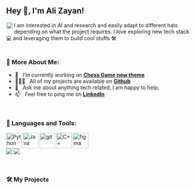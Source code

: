 ## Hey 👋, I'm Ali Zayan!
<a href='https://www.linkedin.com/in/ali-zayan-b98239264'><img align='left' alt="linkedin" src="https://raw.githubusercontent.com/rahul-jha98/rahul-jha98/561d474902b59c7429ec22bb73e225696c27b202/assets/linkedin.svg" height='18px'/></a>

I am interested in AI and research and easily adapt to different hats depending on what the project requires. I love exploring new tech stack 💻 and leveraging them to build cool stuffs 🛠️. 
<br/>
<br/>
  
### 🧐 More About Me:

- 🔭 &nbsp; I’m currently working on [**Chess Game new theme**](https://github.com/alizayan684/Multiverse_Of_Chess)
- 👨🏻‍💻 &nbsp; All of my projects are available on [**Github**](https://github.com/alizayan684?tab=repositories)
- 💬 &nbsp; Ask me about anything tech related, I am happy to help;
- 📫 &nbsp; Feel free to ping me on [**LinkedIn**](https://www.linkedin.com/in/ali-zayan-b98239264/)

<br>

### 🔨 Languages and Tools:
<a href="https://www.python.org" target="_blank"><img align="left" alt="Python" height ="42px" src="https://raw.githubusercontent.com/rahul-jha98/github_readme_icons/main/language_and_tools/square/python/python.svg"></a>
<a href="https://www.java.com" target="_blank"><img align="left" alt="Java" height ="42px" src="https://raw.githubusercontent.com/rahul-jha98/github_readme_icons/main/language_and_tools/square/java/java.svg"></a>
<a href="https://git-scm.com/" target="_blank"> <img src="https://raw.githubusercontent.com/rahul-jha98/github_readme_icons/main/language_and_tools/square/git-scm/git-scm.svg" align="left" alt="git" height='42px'/> </a>
<a href="https://www.figma.com/" target="_blank"> <img src="https://raw.githubusercontent.com/rahul-jha98/github_readme_icons/main/language_and_tools/square/figma/figma.svg" alt="figma" height='42px'/> </a>
<a href="https://www.cplusplus.com/" target="_blank"><img align="left" alt="C++" height ="42px" src="https://raw.githubusercontent.com/rahul-jha98/github_readme_icons/main/language_and_tools/square/c/c.svg"></a>
<br>
![](https://img.shields.io/badge/C-Arduino-informational?style=flat&logo=Arduino&logoColor=white&color=2bbc8a)
![](https://img.shields.io/badge/Editor-Processing-informational?style=flat&logo=Processing&logoColor=white&color=2bbc8a)




<br>

### 🛠️ My Projects
